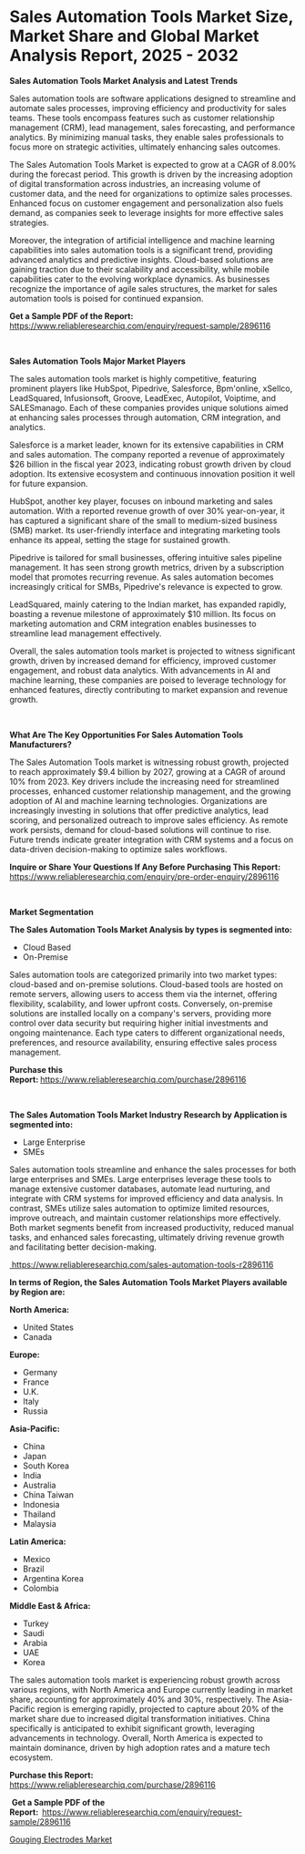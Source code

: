 <p><h1>Sales Automation Tools Market Size, Market Share and Global Market Analysis Report, 2025 - 2032</h1></p><p><strong>Sales Automation Tools Market Analysis and Latest Trends</strong></p>
<p><p>Sales automation tools are software applications designed to streamline and automate sales processes, improving efficiency and productivity for sales teams. These tools encompass features such as customer relationship management (CRM), lead management, sales forecasting, and performance analytics. By minimizing manual tasks, they enable sales professionals to focus more on strategic activities, ultimately enhancing sales outcomes.</p><p>The Sales Automation Tools Market is expected to grow at a CAGR of 8.00% during the forecast period. This growth is driven by the increasing adoption of digital transformation across industries, an increasing volume of customer data, and the need for organizations to optimize sales processes. Enhanced focus on customer engagement and personalization also fuels demand, as companies seek to leverage insights for more effective sales strategies. </p><p>Moreover, the integration of artificial intelligence and machine learning capabilities into sales automation tools is a significant trend, providing advanced analytics and predictive insights. Cloud-based solutions are gaining traction due to their scalability and accessibility, while mobile capabilities cater to the evolving workplace dynamics. As businesses recognize the importance of agile sales structures, the market for sales automation tools is poised for continued expansion.</p></p>
<p><strong>Get a Sample PDF of the Report:&nbsp;</strong> <a href="https://www.reliableresearchiq.com/enquiry/request-sample/2896116?utm_campaign=2268&utm_medium=2&utm_source=Github&utm_content=ia&utm_term=15032025&utm_id=sales-automation-tools">https://www.reliableresearchiq.com/enquiry/request-sample/2896116</a></p>
<p>&nbsp;</p>
<p><strong>Sales Automation Tools Major Market Players</strong></p>
<p><p>The sales automation tools market is highly competitive, featuring prominent players like HubSpot, Pipedrive, Salesforce, Bpm'online, xSellco, LeadSquared, Infusionsoft, Groove, LeadExec, Autopilot, Voiptime, and SALESmanago. Each of these companies provides unique solutions aimed at enhancing sales processes through automation, CRM integration, and analytics.</p><p>Salesforce is a market leader, known for its extensive capabilities in CRM and sales automation. The company reported a revenue of approximately $26 billion in the fiscal year 2023, indicating robust growth driven by cloud adoption. Its extensive ecosystem and continuous innovation position it well for future expansion.</p><p>HubSpot, another key player, focuses on inbound marketing and sales automation. With a reported revenue growth of over 30% year-on-year, it has captured a significant share of the small to medium-sized business (SMB) market. Its user-friendly interface and integrating marketing tools enhance its appeal, setting the stage for sustained growth.</p><p>Pipedrive is tailored for small businesses, offering intuitive sales pipeline management. It has seen strong growth metrics, driven by a subscription model that promotes recurring revenue. As sales automation becomes increasingly critical for SMBs, Pipedrive's relevance is expected to grow.</p><p>LeadSquared, mainly catering to the Indian market, has expanded rapidly, boasting a revenue milestone of approximately $10 million. Its focus on marketing automation and CRM integration enables businesses to streamline lead management effectively.</p><p>Overall, the sales automation tools market is projected to witness significant growth, driven by increased demand for efficiency, improved customer engagement, and robust data analytics. With advancements in AI and machine learning, these companies are poised to leverage technology for enhanced features, directly contributing to market expansion and revenue growth.</p></p>
<p>&nbsp;</p>
<p><strong>What Are The Key Opportunities For Sales Automation Tools Manufacturers?</strong></p>
<p><p>The Sales Automation Tools market is witnessing robust growth, projected to reach approximately $9.4 billion by 2027, growing at a CAGR of around 10% from 2023. Key drivers include the increasing need for streamlined processes, enhanced customer relationship management, and the growing adoption of AI and machine learning technologies. Organizations are increasingly investing in solutions that offer predictive analytics, lead scoring, and personalized outreach to improve sales efficiency. As remote work persists, demand for cloud-based solutions will continue to rise. Future trends indicate greater integration with CRM systems and a focus on data-driven decision-making to optimize sales workflows.</p></p>
<p><strong>Inquire or Share Your Questions If Any Before Purchasing This Report:</strong> <a href="https://www.reliableresearchiq.com/enquiry/pre-order-enquiry/2896116?utm_campaign=2268&utm_medium=2&utm_source=Github&utm_content=ia&utm_term=15032025&utm_id=sales-automation-tools">https://www.reliableresearchiq.com/enquiry/pre-order-enquiry/2896116</a></p>
<p>&nbsp;</p>
<p><strong>Market Segmentation</strong></p>
<p><strong>The Sales Automation Tools Market Analysis by types is segmented into:</strong></p>
<p><ul><li>Cloud Based</li><li>On-Premise</li></ul></p>
<p><p>Sales automation tools are categorized primarily into two market types: cloud-based and on-premise solutions. Cloud-based tools are hosted on remote servers, allowing users to access them via the internet, offering flexibility, scalability, and lower upfront costs. Conversely, on-premise solutions are installed locally on a company's servers, providing more control over data security but requiring higher initial investments and ongoing maintenance. Each type caters to different organizational needs, preferences, and resource availability, ensuring effective sales process management.</p></p>
<p><strong>Purchase this Report:&nbsp;</strong><a href="https://www.reliableresearchiq.com/purchase/2896116?utm_campaign=2268&utm_medium=2&utm_source=Github&utm_content=ia&utm_term=15032025&utm_id=sales-automation-tools">https://www.reliableresearchiq.com/purchase/2896116</a></p>
<p>&nbsp;</p>
<p><strong>The Sales Automation Tools Market Industry Research by Application is segmented into:</strong></p>
<p><ul><li>Large Enterprise</li><li>SMEs</li></ul></p>
<p><p>Sales automation tools streamline and enhance the sales processes for both large enterprises and SMEs. Large enterprises leverage these tools to manage extensive customer databases, automate lead nurturing, and integrate with CRM systems for improved efficiency and data analysis. In contrast, SMEs utilize sales automation to optimize limited resources, improve outreach, and maintain customer relationships more effectively. Both market segments benefit from increased productivity, reduced manual tasks, and enhanced sales forecasting, ultimately driving revenue growth and facilitating better decision-making.</p></p>
<p><a href="https://www.reliableresearchiq.com/sales-automation-tools-r2896116?utm_campaign=2268&utm_medium=2&utm_source=Github&utm_content=ia&utm_term=15032025&utm_id=sales-automation-tools">&nbsp;https://www.reliableresearchiq.com/sales-automation-tools-r2896116</a></p>
<p><strong>In terms of Region, the Sales Automation Tools Market Players available by Region are:</strong></p>
<p>
    <p> <strong> North America: </strong>
        <ul>
            <li>United States</li>
            <li>Canada</li>
        </ul>
        </p> 
    <p> <strong> Europe: </strong>
        <ul>
            <li>Germany</li>
            <li>France</li>
            <li>U.K.</li>
            <li>Italy</li>
            <li>Russia</li>
        </ul>
        </p> 
    <p> <strong> Asia-Pacific: </strong>
        <ul>
            <li>China</li>
            <li>Japan</li>
            <li>South Korea</li>
            <li>India</li>
            <li>Australia</li>
            <li>China Taiwan</li>
            <li>Indonesia</li>
            <li>Thailand</li>
            <li>Malaysia</li>
        </ul>
        </p> 
    <p> <strong> Latin America: </strong>
        <ul>
            <li>Mexico</li>
            <li>Brazil</li>
            <li>Argentina Korea</li>
            <li>Colombia</li>
        </ul>
        </p> 
    <p> <strong> Middle East & Africa: </strong>
        <ul>
            <li>Turkey</li>
            <li>Saudi</li>
            <li>Arabia</li>
            <li>UAE</li>
            <li>Korea</li>
        </ul>
    </p>
    </p>
<p><p>The sales automation tools market is experiencing robust growth across various regions, with North America and Europe currently leading in market share, accounting for approximately 40% and 30%, respectively. The Asia-Pacific region is emerging rapidly, projected to capture about 20% of the market share due to increased digital transformation initiatives. China specifically is anticipated to exhibit significant growth, leveraging advancements in technology. Overall, North America is expected to maintain dominance, driven by high adoption rates and a mature tech ecosystem.</p></p>
<p><strong>Purchase this Report: </strong><a href="https://www.reliableresearchiq.com/purchase/2896116?utm_campaign=2268&utm_medium=2&utm_source=Github&utm_content=ia&utm_term=15032025&utm_id=sales-automation-tools">https://www.reliableresearchiq.com/purchase/2896116</a></p>
<p>&nbsp;<strong>Get a Sample PDF of the Report:&nbsp;&nbsp;</strong><a href="https://www.reliableresearchiq.com/enquiry/request-sample/2896116?utm_campaign=2268&utm_medium=2&utm_source=Github&utm_content=ia&utm_term=15032025&utm_id=sales-automation-tools">https://www.reliableresearchiq.com/enquiry/request-sample/2896116</a></p>
<p><strong></strong></p>
<p><p><a href="https://github.com/LilianFaulkner65/Market-Research-Report-List-2/blob/main/gouging-electrodes-market.md?utm_campaign=2268&utm_medium=2&utm_source=Github&utm_content=ia&utm_term=15032025&utm_id=sales-automation-tools">Gouging Electrodes Market</a></p></p>
